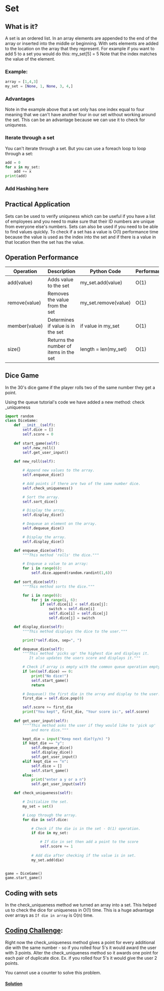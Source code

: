# Set
## What is it?
A set is an ordered list. In an array elements are appended to the end
of the array or inserted into the middle or beginning. With sets elements
are added to the location on the array that they represent. For example
if you want to add 5 to a set you would do this: my_set[5] = 5
Note that the index matches the value of the element. 

### Example:
``` python
array = [1,4,3]
my_set = [None, 1, None, 3, 4,]
```

### Advantages
Note in the example above that a set only has one index equal to four
meaning that we can't have another four in our set without working around
the set. This can be an advantage because we can use it to check for 
uniquness.

### Iterate through a set
You can't iterate through a set. But you can use a foreach loop to loop through a set:
```python
add = 0
for x in my_set:
    add += x
print(add)
```

### Add Hashing here

## Practical Application
Sets can be used to verify uniquness which can be useful if you have a 
list of employees and you need to make sure that their ID numbers are 
unique from everyone else's numbers. Sets can also be used if you need
to be able to find values quickly. To check if a set has a value is O(1)
performance time because the value is used as the index into the set and
if there is a value in that location then the set has the value. 

## Operation Performance

Operation     | Description       | Python Code | Performance 
--------------|-------------------|-------------|-------------
add(value)| Adds value to the set    | my_set.add(value)   | O(1)
remove(value)     | Removes the value from the set     | my_set.remove(value)   | O(1)
member(value)        | Determines if value is in the set | if value in my_set | O(1)
size()       | Returns the number of items in the set | length = len(my_set) | O(1)

## Dice Game
In the 30's dice game if the player rolls two of the same number they
get a point. 

Using the queue tutorial's code we have added a new method: check _uniqueness

``` python
import random
class DiceGame:
    def __init__(self):
        self.dice = []
        self.score = 0
    
    def start_game(self):
        self.new_roll()
        self.get_user_input()
    
    def new_roll(self):

        # Append new values to the array.
        self.enqueue_dice()

        # Add points if there are two of the same number dice. 
        self.check_uniqueness()

        # Sort the array.
        self.sort_dice()

        # Display the array.
        self.display_dice()

        # Dequeue an element on the array.
        self.dequeue_dice()

        # Display the array.
        self.display_dice()

    def enqueue_dice(self):
        """This method 'rolls' the dice."""

        # Enqueue a value to an array:
        for i in range(6):
            self.dice.append(random.randint(1,6))
    
    def sort_dice(self):
        """This method sorts the dice."""

        for i in range(6):
            for j in range(i, 6):
                if self.dice[i] < self.dice[j]:
                    switch = self.dice[i]
                    self.dice[i] = self.dice[j]
                    self.dice[j] = switch

    def display_dice(self):
        """This method displays the dice to the user."""

        print(*self.dice, sep=", ")

    def dequeue_dice(self):
        """This method 'picks up' the highest die and displays it.
           It also updates the users score and displays it."""

        # Check if array is empty with the common queue operation empty() 
        if len(self.dice) == 0:
            print("No dice!")
            self.start_game()
            return

        # Dequeue() the first die in the array and display to the user.
        first_die = self.dice.pop(0)

        self.score += first_die
        print("You kept", first_die, "Your score is:", self.score)
    
    def get_user_input(self):
        """"This method asks the user if they would like to 'pick up'
            and more dice."""

        kept_die = input("Keep next die?(y/n) ")
        if kept_die == "y":
            self.dequeue_dice()
            self.display_dice()
            self.get_user_input()
        elif kept_die == "n":
            self.dice = []
            self.start_game()
        else:
            print("enter a y or a n")
            self.get_user_input(self)

    def check_uniqueness(self):

        # Initialize the set.
        my_set = set()

        # Loop through the array.
        for die in self.dice:

            # Check if the die is in the set - O(1) operation.
            if die in my_set:

                # If die in set then add a point to the score
                self.score += 1
            
            # Add die after checking if the value is in set.
            my_set.add(die)
        

game = DiceGame()
game.start_game()
```
## Coding with sets
In the check_uniqueness method we turned an array into a set. This helped us
to check the dice for uniqueness in O(1) time. This is a huge advantage over
arrays as ``` If die in array ``` is O(n) time. 


## [Coding Challenge](https://github.com/EmmaBurkett/CSE212-final-project/blob/main/coding_challenges/dice_set.py): 
Right now the check_uniqueness method gives a point for every additional
die with the same number - so if you rolled four 5's it would award the
user with 3 points. Alter the check_uniqueness method so it awards one point
for each pair of duplicate dice. Ex. if you rolled four 5's it would 
give the user 2 points. 

You cannot use a counter to solve this problem. 
#### [Solution](https://github.com/EmmaBurkett/CSE212-final-project/blob/main/coding_challenges/Answers/dice_set_answer.py)


